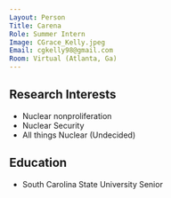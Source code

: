 ```yaml
---
Layout: Person
Title: Carena
Role: Summer Intern
Image: CGrace_Kelly.jpeg
Email: cgkelly98@gmail.com
Room: Virtual (Atlanta, Ga)
---
```



## Research Interests

* Nuclear nonproliferation
* Nuclear Security
* All things Nuclear (Undecided)


## Education

* South Carolina State University Senior
